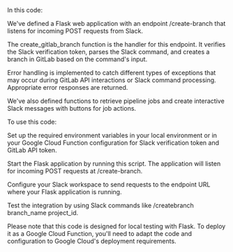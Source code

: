 In this code:

We've defined a Flask web application with an endpoint /create-branch that listens for incoming POST requests from Slack.

The create_gitlab_branch function is the handler for this endpoint. It verifies the Slack verification token, parses the Slack command, and creates a branch in GitLab based on the command's input.

Error handling is implemented to catch different types of exceptions that may occur during GitLab API interactions or Slack command processing. Appropriate error responses are returned.

We've also defined functions to retrieve pipeline jobs and create interactive Slack messages with buttons for job actions.

To use this code:

Set up the required environment variables in your local environment or in your Google Cloud Function configuration for Slack verification token and GitLab API token.

Start the Flask application by running this script. The application will listen for incoming POST requests at /create-branch.

Configure your Slack workspace to send requests to the endpoint URL where your Flask application is running.

Test the integration by using Slack commands like /createbranch branch_name project_id.

Please note that this code is designed for local testing with Flask. To deploy it as a Google Cloud Function, you'll need to adapt the code and configuration to Google Cloud's deployment requirements.


